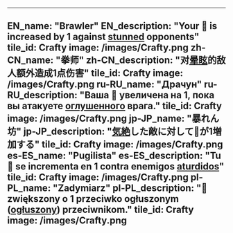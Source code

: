 ---

EN_name: "Brawler"
EN_description: "Your 🔸 is increased by 1 against <u>stunned</u> opponents"
tile_id: Crafty
image: /images/Crafty.png
zh-CN_name: "拳师"
zh-CN_description: "对<u>晕眩</u>的敌人额外造成1点伤害"
tile_id: Crafty
image: /images/Crafty.png
ru-RU_name: "Драчун"
ru-RU_description: "Ваша 🔸 увеличена на 1, пока вы атакуете <u>оглушенного</u> врага."
tile_id: Crafty
image: /images/Crafty.png
jp-JP_name: "暴れん坊"
jp-JP_description: "<u>気絶</u>した敵に対して🔸が1増加する"
tile_id: Crafty
image: /images/Crafty.png
es-ES_name: "Pugilista"
es-ES_description: "Tu 🔸 se incrementa en 1 contra enemigos <u>aturdidos</u>"
tile_id: Crafty
image: /images/Crafty.png
pl-PL_name: "Zadymiarz"
pl-PL_description: "🔸 zwiększony o 1 przeciwko ogłuszonym (<u>ogłuszony</u>) przeciwnikom."
tile_id: Crafty
image: /images/Crafty.png
---